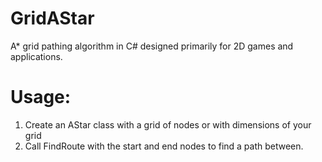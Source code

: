 # GridAStar

A* grid pathing algorithm in C# designed primarily for 2D games and applications.

# Usage: 

1. Create an AStar class with a grid of nodes or with dimensions of your grid
2. Call FindRoute with the start and end nodes to find a path between.